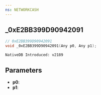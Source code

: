 ```yaml
---
ns: NETWORKCASH
---
```

## _0xE2BB399D90942091

```c
// 0xE2BB399D90942091
void _0xE2BB399D90942091(Any p0, Any p1);
```

```
NativeDB Introduced: v2189
```

## Parameters
* **p0**:
* **p1**:
